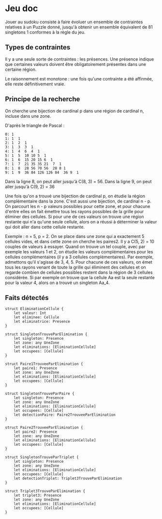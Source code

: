 #  Jeu doc

Jouer au sudoku consiste à faire évoluer un ensemble de contraintes relatives à un Puzzle donné, jusqu'à obtenir un ensemble équivalent de 81 singletons 1 conformes à la règle du jeu.

## Types de contraintes

Il y a une seule sorte de contraintes : les présences. Une présence indique que certaines valeurs doivent être obligatoirement présentes dans une certaine région.

Le raisonnement est monotone : une fois qu'une contrainte a été affirmée, elle reste définitivement vraie.

## Principe de la recherche

On cherche une bijection de cardinal p dans une région de cardinal n, incluse dans une zone.

D'après le triangle de Pascal :

    0: 1
    1: 1  1
    2: 1  2  1
    3: 1  3  3  1
    4: 1  4  6  4  1
    5: 1  5  10 10 5  1
    6: 1  6  15 20 15 6  1
    7: 1  7  21 35 35 21  7  1
    8: 1  8  28 56 70 56  28 8 1
    9: 1  9  36 84 126 126 84  36 9  1
    
Dans la ligne 8, on peut aller jusqu'à C(8, 3) = 56.
Dans la ligne 9, on peut aller jusqu'à C(9, 2) = 36

Une fois qu'on a trouvé une bijection de cardinal p, on étudie la région complémentaire dans la zone. C'est aussi une bijection, de cardinal n - p. On parcourt les n - p valeurs possibles pour cette zone, et pour chacune d'entre elles on fait émettre tous les rayons possibles de la grille pour éliminer des cellules. Si pour une de ces valeurs on trouve une région restante qui n'a qu'une seule cellule, alors on a réussi à déterminer la valeur qui doit aller dans cette cellule restante.

Exemple : n = 5, p = 2. On se place dans une zone qui a exactement 5 cellules vides, et dans cette zone on cherche les paires2. Il y a C(5, 2) = 10 couples de valeurs à essayer. Quand on trouve un tel couple, avec par exemple les valeurs 1 et 2, on étudie les valeurs complémentaires pour les cellules complémentaires (il y a 3 cellules complémentaires). Par exemple, admettons qu'il s'agisse de 3, 4, 5. Pour chacune de ces valeurs, on émet tous les rayons venant de toute la grille qui éliminent des cellules et on regarde combien de cellules possibles restent dans la région de 3 cellules considérée. Si par exemple on trouve que la cellule Aa est la seule restante pour la valeur 4, alors on a trouvé un singleton Aa_4.

## Faits détectés

    struct EliminationCellule {
        let valeur: Int
        let eliminee: Cellule
        let eliminatrice: Presence
    }
    
    struct SingletonTrouveParElimination {
    	let singleton: Presence
    	let zone: any UneZone
    	let eliminations: [EliminationCellule]
    	let occupees: [Cellule]
    }
    
    struct Paire1TrouveeParElimination {
    	let paire1: Presence
    	let zone: any UneZone
    	let eliminations: [EliminationCellule]
    	let occupees: [Cellule]
    }
    
    struct SingletonTrouveParPaire {
    	let singleton: Presence
    	let zone: any UneZone
    	let eliminations: [EliminationCellule]
    	let occupees: [Cellule]
    	let detectionPaire: Paire2TrouveeParElimination
    }
    
    struct Paire2TrouveeParElimination {
    	let paire2: Presence
    	let zone: any UneZone
    	let eliminations: [EliminationCellule]
    	let occupees: [Cellule]
    }
    
    struct SingletonTrouveParTriplet {
    	let singleton: Presence
    	let zone: any UneZone
    	let eliminations: [EliminationCellule]
    	let occupees: [Cellule]
    	let detectionTriplet: Triplet3TrouveParElimination
    }

    struct Triplet3TrouveParElimination {
    	let triplet3: Presence
    	let zone: any UneZone
    	let eliminations: [EliminationCellule]
    	let occupees: [Cellule]
    }





